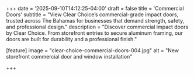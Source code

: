 +++
date = '2025-09-10T14:12:25-04:00'
draft = false
title = 'Commercial Doors'
subtitle = "View Clear Choice’s commercial-grade impact doors, trusted across The Bahamas for businesses that demand strength, safety, and professional design."
description = "Discover commercial impact doors by Clear Choice. From storefront entries to secure aluminum framing, our doors are built for durability and a professional finish."

[feature]
  image = "clear-choice-commercial-doors-004.jpg"
  alt = "New storefront commercial door and window installation"

+++
